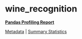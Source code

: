 # wine_recognition

[**Pandas Profiling Report**](https://epistasislab.github.io/penn-ml-benchmarks/profile/wine_recognition.html)

[Metadata](metadata.yaml) | [Summary Statistics](summary_stats.tsv)
